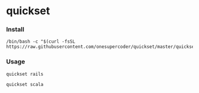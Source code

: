 # quickset


### Install

```
/bin/bash -c "$(curl -fsSL https://raw.githubusercontent.com/onesupercoder/quickset/master/quickset.sh)"
```


### Usage

```quickset rails```

```quickset scala```


